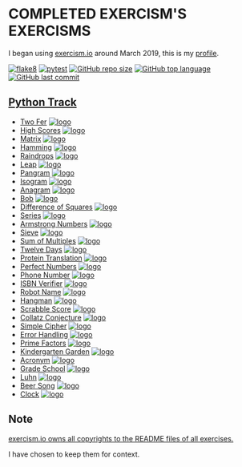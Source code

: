 # COMPLETED EXERCISM'S EXERCISMS

I began using [exercism.io](https://exercism.io) around March 2019, this is
my [profile](https://exercism.io/profiles/ibLeDy).

[![flake8](https://github.com/ibLeDy/exercism-exercisms/workflows/flake8/badge.svg)](https://actions-badge.atrox.dev/ibLeDy/exercism-exercisms/goto)
[![pytest](https://github.com/ibLeDy/exercism-exercisms/workflows/pytest/badge.svg)](https://actions-badge.atrox.dev/ibLeDy/exercism-exercisms/goto)
[![GitHub repo size](https://img.shields.io/github/repo-size/ibLeDy/exercisms-python)](https://github.com/ibLeDy/exercisms-python)
[![GitHub top language](https://img.shields.io/github/languages/top/ibLeDy/exercisms-python)](https://github.com/ibLeDy/exercisms-python/search?l=python)
[![GitHub last commit](https://img.shields.io/github/last-commit/ibLeDy/exercisms-python)](https://github.com/ibLeDy/exercisms-python/commits/master)

## [Python Track](https://exercism.io/tracks/python)

- [Two Fer](python/two-fer/two_fer.py) [![logo]](python/two-fer)
- [High Scores](python/high-scores/high_scores.py) [![logo]](python/high-scores)
- [Matrix](python/matrix/matrix.py) [![logo]](python/matrix)
- [Hamming](python/hamming/hamming.py) [![logo]](python/hamming)
- [Raindrops](python/raindrops/raindrops.py) [![logo]](python/raindrops)
- [Leap](python/leap/leap.py) [![logo]](python/leap)
- [Pangram](python/pangram/pangram.py) [![logo]](python/pangram)
- [Isogram](python/isogram/isogram.py) [![logo]](python/isogram)
- [Anagram](python/anagram/anagram.py) [![logo]](python/anagram)
- [Bob](python/bob/bob.py) [![logo]](python/bob)
- [Difference of Squares](python/difference-of-squares/difference_of_squares.py) [![logo]](python/difference-of-squares)
- [Series](python/series/series.py) [![logo]](python/series)
- [Armstrong Numbers](python/armstrong-numbers/armstrong_numbers.py) [![logo]](python/armstrong-numbers)
- [Sieve](python/sieve/sieve.py) [![logo]](python/sieve)
- [Sum of Multiples](python/sum-of-multiples/sum_of_multiples.py) [![logo]](python/sum-of-multiples)
- [Twelve Days](python/twelve-days/twelve_days.py) [![logo]](python/twelve-days)
- [Protein Translation](python/protein-translation/protein_translation.py) [![logo]](python/protein-translation)
- [Perfect Numbers](python/perfect-numbers/perfect_numbers.py) [![logo]](python/perfect-numbers)
- [Phone Number](python/phone-number/phone_number.py) [![logo]](python/phone-number)
- [ISBN Verifier](python/isbn-verifier/isbn_verifier.py) [![logo]](python/isbn-verifier)
- [Robot Name](python/robot-name/robot_name.py) [![logo]](python/robot-name)
- [Hangman](python/hangman/hangman.py) [![logo]](python/hangman)
- [Scrabble Score](python/scrabble-score/scrabble_score.py) [![logo]](python/scrabble-score)
- [Collatz Conjecture](python/collatz-conjecture/collatz_conjecture.py) [![logo]](python/collatz-conjecture)
- [Simple Cipher](python/simple-cipher/simple_cipher.py) [![logo]](python/simple-cipher)
- [Error Handling](python/error-handling/error_handling.py) [![logo]](python/error-handling)
- [Prime Factors](python/prime-factors/prime_factors.py) [![logo]](python/prime-factors)
- [Kindergarten Garden](python/kindergarten-garden/kindergarten_garden.py) [![logo]](python/kindergarten-garden)
- [Acronym](python/acronym/acronym.py) [![logo]](python/acronym)
- [Grade School](python/grade-school/grade_school.py) [![logo]](python/grade-school)
- [Luhn](python/luhn/luhn.py) [![logo]](python/luhn)
- [Beer Song](python/beer-song/beer_song.py) [![logo]](python/beer-song)
- [Clock](python/clock/clock.py) [![logo]](python/clock)

## Note

[exercism.io owns all copyrights to the README files of all exercises.](https://github.com/exercism/python/blob/master/LICENSE)

I have chosen to keep them for context.

[logo]: https://s3.us-east-2.amazonaws.com/upload-icon/uploads/icons/png/12828268421557901896-16.png "Docs Logo"
